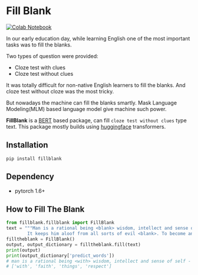 # Fill Blank
[![Colab Notebook](https://img.shields.io/badge/notebook-colab%20notebook-orange)](https://github.com/sagorbrur/fillblank/blob/master/notebook/fillblank.ipynb)

In our early education day, while learning English one of the most important tasks was to fill the blanks. 

Two types of question were provided:

* Cloze test with clues
* Cloze test without clues

It was totally difficult for non-native English learners to fill the blanks. And cloze test without cloze was the most tricky.

But nowadays the machine can fill the blanks smartly. Mask Language Modeling(MLM) based language model give machine such power. 

**FillBlank** is a [BERT](https://huggingface.co/bert-base-uncased) based package, can fill `cloze test without clues` type text. This package mostly builds using [huggingface](https://huggingface.co/transformers) transformers.

## Installation 

```
pip install fillblank
```

## Dependency
* pytorch 1.6+


## How to Fill The Blank

```py
from fillblank.fillblank import FillBlank
text = """Man is a rational being <blank> wisdom, intellect and sense of self-respect. He had immense <blank> in himself. 
        It keeps him aloof from all sorts of evil <blank>. To become an ideal man he should <blank> the feelings of others."""
filltheblank = FillBlank()
output, output_dictionary = filltheblank.fill(text)
print(output)
print(output_dictionary['predict_words']) 
# man is a rational being <with> wisdom, intellect and sense of self - respect. he had immense <faith> in himself. it keeps him aloof from all sorts of evil <things>. to become # an ideal man he should <respect> the feelings of others. 
# ['with', 'faith', 'things', 'respect']
```

